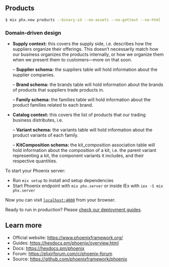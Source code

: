 ## Products     
    
```bash
$ mix phx.new products --binary-id --no-assets --no-gettext --no-html --no-live --no-mailer
```     


### Domain-driven design     
     
- **Supply context:** this covers the supply side, i.e. describes how the suppliers organize their offerings. This doesn’t necessarily match how our business organizes the products internally, or how we organize them when we present them to customers—more on that soon.    
   
  – **Supplier schema:** the suppliers table will hold information about the supplier companies.    
  
  – **Brand schema:** the brands table will hold information about the brands of products that suppliers trade products in.     
  
  – **Family schema:** the families table will hold information about the product families related to each brand.
  
- **Catalog context:** this covers the list of products that our trading business distributes, i.e.    
   
  – **Variant schema:** the variants table will hold information about the product variants of each family.     
  
  – **KitComposition schema:** the kit_composition association table will hold information about the composition of a kit, i.e. the parent variant representing a kit, the component variants it includes, and their respective quantities.     
      
      
To start your Phoenix server:

  * Run `mix setup` to install and setup dependencies
  * Start Phoenix endpoint with `mix phx.server` or inside IEx with `iex -S mix phx.server`

Now you can visit [`localhost:4000`](http://localhost:4000) from your browser.

Ready to run in production? Please [check our deployment guides](https://hexdocs.pm/phoenix/deployment.html).

## Learn more

  * Official website: https://www.phoenixframework.org/
  * Guides: https://hexdocs.pm/phoenix/overview.html
  * Docs: https://hexdocs.pm/phoenix
  * Forum: https://elixirforum.com/c/phoenix-forum
  * Source: https://github.com/phoenixframework/phoenix
